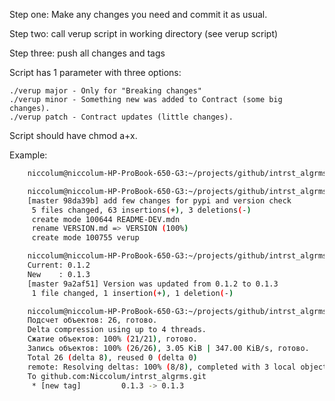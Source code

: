 Step one: Make any changes you need and commit it as usual.

Step two: call verup script in working directory (see verup script)

Step three: push all changes and tags

Script has 1 parameter with three options:

    ./verup major - Only for "Breaking changes"
    ./verup minor - Something new was added to Contract (some big changes).
    ./verup patch - Contract updates (little changes).

Script should have chmod a+x.

Example:

```bash
    niccolum@niccolum-HP-ProBook-650-G3:~/projects/github/intrst_algrms$ git add .

    niccolum@niccolum-HP-ProBook-650-G3:~/projects/github/intrst_algrms$ git commit -m "add few changes for pypi and version check"
    [master 98da39b] add few changes for pypi and version check
     5 files changed, 63 insertions(+), 3 deletions(-)
     create mode 100644 README-DEV.mdn
     rename VERSION.md => VERSION (100%)
     create mode 100755 verup

    niccolum@niccolum-HP-ProBook-650-G3:~/projects/github/intrst_algrms$ ./verup patch
    Current: 0.1.2
    New    : 0.1.3
    [master 9a2af51] Version was updated from 0.1.2 to 0.1.3
     1 file changed, 1 insertion(+), 1 deletion(-)

    niccolum@niccolum-HP-ProBook-650-G3:~/projects/github/intrst_algrms$ git push && git push --tags
    Подсчет объектов: 26, готово.
    Delta compression using up to 4 threads.
    Сжатие объектов: 100% (21/21), готово.
    Запись объектов: 100% (26/26), 3.05 KiB | 347.00 KiB/s, готово.
    Total 26 (delta 8), reused 0 (delta 0)
    remote: Resolving deltas: 100% (8/8), completed with 3 local objects.
    To github.com:Niccolum/intrst_algrms.git
     * [new tag]         0.1.3 -> 0.1.3

```